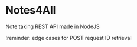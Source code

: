 # Notes4All

Note taking REST API made in NodeJS

!reminder: edge cases for POST request ID retrieval
